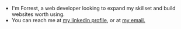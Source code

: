 - I'm Forrest, a web developer looking to expand my skillset and build websites worth using. 
- You can reach me at [my linkedin profile](https://www.linkedin.com/in/forrest-mullenax/), or at [my email.](fcmbox2@gmail.com)

